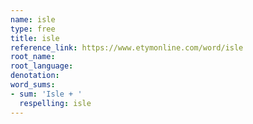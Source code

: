 ```yaml
---
name: isle
type: free
title: isle
reference_link: https://www.etymonline.com/word/isle
root_name: 
root_language: 
denotation: 
word_sums:
- sum: 'Isle + '
  respelling: isle
---
```

